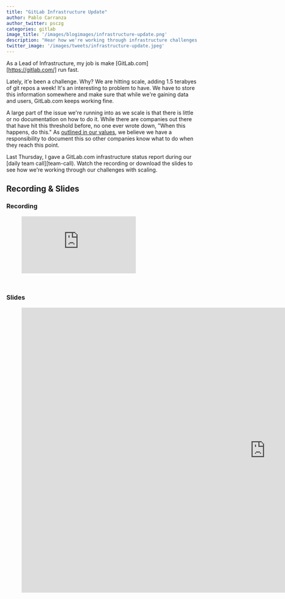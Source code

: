```yaml
---
title: "GitLab Infrastructure Update"
author: Pablo Carranza
author_twitter: psczg
categories: gitlab
image_title: '/images/blogimages/infrastructure-update.png'
description: "Hear how we're working through infrastructure challenges as we scale."
twitter_image: '/images/tweets/infrastructure-update.jpeg'
---
```



As a Lead of Infrastructure, my job is make [GitLab.com][https://gitlab.com/] run fast. 

Lately, it'e been a challenge. Why? We are hitting scale, adding 1.5 terabyes of git repos a week! 
It's an interesting to problem to have. We have to store this information somewhere and make sure that 
while we're gaining data and users, GitLab.com keeps working fine. 

A large part of the issue we're running into as we scale is that there is little or no documentation 
on how to do it. While there are companies out there that have hit this threshold before, no one ever 
wrote down, "When this happens, do this." As [outlined in our values][values], we believe we have a 
responsibility to document this so other companies know what to do when they reach this point.

Last Thursday, I gave a GitLab.com infrastructure status report during our [daily team call][team-call). 
Watch the recording or download the slides to see how we're working through our challenges with scaling. 

<!-- more -->

## Recording & Slides

### Recording 

<figure class="video_container">
  <iframe src="https://www.youtube.com/embed/kN-HcObb9zo" frameborder="0" allowfullscreen></iframe>
</figure>

<br>

### Slides

<figure class="video_container">
  <iframe src="https://docs.google.com/presentation/d/11rCsJM41WAETPWqtWgfIxgfPRBQB4m037aZpgsGpzkk/embed?start=false&loop=false&delayms=5000" frameborder="0" width="1280" height="749" allowfullscreen="true" mozallowfullscreen="true" webkitallowfullscreen="true"></iframe>
</figure>

<br>

<!-- identifiers --> 
[team-call]: https://about.gitlab.com/handbook/#team-call
[values]: https://about.gitlab.com/handbook/#values

